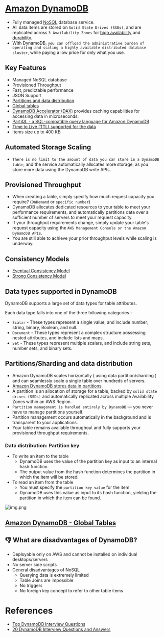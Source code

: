 
# [Amazon DynamoDB](https://aws.amazon.com/dynamodb/)
- Fully managed [NoSQL](../../1_HLDDesignComponents/3_DatabaseComponents) database service. 
- All data items are stored on `Solid State Drives (SSDs)`, and are replicated across `3 Availability Zones` for [high availability](../../1_HLDDesignComponents/0_SystemGlossaries/HighAvailability.md) and [durability](../../1_HLDDesignComponents/0_SystemGlossaries/Durability.md). 
- With DynamoDB, `you can offload the administrative burden of operating and scaling a highly available distributed database cluster`, while paying a low price for only what you use.

## Key Features
- Managed NoSQL database
- Provisioned Throughput
- Fast, predictable performance
- JSON Support
- [Partitions and data distribution](#partitionssharding-and-data-distribution)
- [Global tables](#amazon-dynamodb---global-tableshttpsawsamazoncomdynamodbglobal-tables)
- [DynamoDB Accelerator (DAX)](https://aws.amazon.com/dynamodb/dax/) provides caching capabilities for accessing data in microseconds.
- [PartiQL - a SQL-compatible query language for Amazon DynamoDB](https://docs.aws.amazon.com/amazondynamodb/latest/developerguide/ql-reference.html)
- [Time to Live (TTL) supported for the data](https://docs.aws.amazon.com/amazondynamodb/latest/developerguide/TTL.html)
- Items size up to 400 KB

## Automated Storage Scaling
- `There is no limit to the amount of data you can store in a DynamoDB table`, and the service automatically allocates more storage, as you store more data using the DynamoDB write APIs.

## Provisioned Throughput
- When creating a table, simply specify how much request capacity you require? (`OnDemand` or `specific number`)
- DynamoDB allocates dedicated resources to your table to meet your performance requirements, and automatically partitions data over a sufficient number of servers to meet your request capacity.
- If your throughput requirements change, simply update your table's request capacity using the `AWS Management Console or the Amazon DynamoDB APIs`.
- You are still able to achieve your prior throughput levels while scaling is underway.

## Consistency Models
- [Eventual Consistency Model](../../1_HLDDesignComponents/0_SystemGlossaries/ReplicationAndDataConsistency.md#consistency-patterns)
- [Strong Consistency Model](../../1_HLDDesignComponents/0_SystemGlossaries/ReplicationAndDataConsistency.md#consistency-patterns)

## Data types supported in DynamoDB

DynamoDB supports a large set of data types for table attributes. 

Each data type falls into one of the three following categories -
- `Scalar` - These types represent a single value, and include number, string, binary, Boolean, and null.
- `Document` - These types represent a complex structure possessing nested attributes, and include lists and maps.
- `Set` - These types represent multiple scalars, and include string sets, number sets, and binary sets.

## Partitions/Sharding and data distribution
- Amazon DynamoDB scales horizontally ( using data partition/sharding ) and can seamlessly scale a single table over hundreds of servers.
- [Amazon DynamoDB stores data in partitions](https://docs.aws.amazon.com/amazondynamodb/latest/developerguide/HowItWorks.Partitions.html). 
- A partition is an allocation of storage for a table, backed by `solid state drives (SSDs)` and automatically replicated across multiple Availability Zones within an AWS Region. 
- `Partition management is handled entirely by DynamoDB` — you never have to manage partitions yourself.
- Partition management occurs automatically in the background and is transparent to your applications. 
- Your table remains available throughout and fully supports your provisioned throughput requirements.

### Data distribution: Partition key
- To write an item to the table
  - DynamoDB uses the value of the partition key as input to an internal hash function. 
  - The output value from the hash function determines the partition in which the item will be stored.
- To read an item from the table
  - You must specify the `partition key value` for the item. 
  - DynamoDB uses this value as input to its hash function, yielding the partition in which the item can be found.

![img.png](https://docs.aws.amazon.com/amazondynamodb/latest/developerguide/images/HowItWorksPartitionKey.png)

## [Amazon DynamoDB - Global Tables](https://aws.amazon.com/dynamodb/global-tables/)

## :thumbsdown: What are disadvantages of DynamoDB?
- Deployable only on AWS and cannot be installed on individual desktops/servers
- No server side scripts
- General disadvantages of NoSQL
  - Querying data is extremely limited
  - Table Joins are impossible
  - No triggers
  - No foreign key concept to refer to other table items

# References
- [Top DynamoDB Interview Questions](https://www.javainuse.com/misc/dynamodb-interview-questions)
- [20 DynamoDB Interview Questions and Answers](https://climbtheladder.com/dynamodb-interview-questions/)